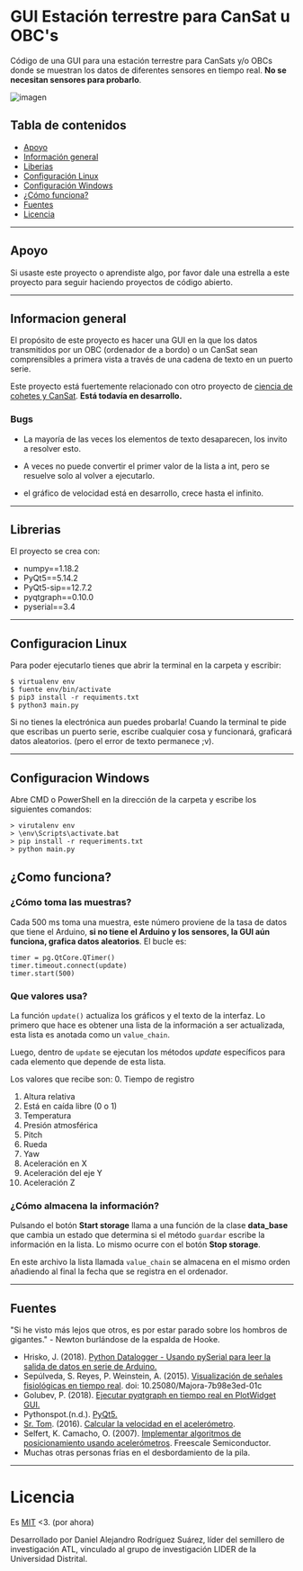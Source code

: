 # GUI Estación terrestre para CanSat u OBC's
Código de una GUI para una estación terrestre para CanSats y/o OBCs donde se muestran los datos de diferentes sensores en tiempo real. **No se necesitan sensores para probarlo**.

![imagen](https://i.imgur.com/zDY3DnY.gif)

## Tabla de contenidos
* [Apoyo](#apoyo)
* [Información general](#informacion-general)
* [Liberias](#librerias)
* [Configuración Linux](#configuracion-linux)
* [Configuración Windows](#configuracion-windows)
* [¿Cómo funciona?](#como-funciona)
* [Fuentes](#fuentes)
* [Licencia](#licencia)

___
## Apoyo
Si usaste este proyecto o aprendiste algo, por favor dale una estrella a este proyecto para seguir haciendo proyectos de código abierto.
___

## Informacion general
El propósito de este proyecto es hacer una GUI en la que los datos transmitidos por un OBC (ordenador de a bordo) o un CanSat sean comprensibles a primera vista a través de una cadena de texto en un puerto serie.

Este proyecto está fuertemente relacionado con
otro proyecto de [ciencia de cohetes y CanSat](https://github.com/el-NASA/POA). **Está todavía en desarrollo.**

### Bugs
* La mayoría de las veces los elementos de texto desaparecen, los invito a resolver esto.

* A veces no puede convertir el primer valor de la lista a int, pero se resuelve solo al volver a ejecutarlo.

* el gráfico de velocidad está en desarrollo, crece hasta el infinito.
___
## Librerias
El proyecto se crea con:
* numpy==1.18.2
* PyQt5==5.14.2
* PyQt5-sip==12.7.2
* pyqtgraph==0.10.0
* pyserial==3.4

___
## Configuracion Linux
Para poder ejecutarlo tienes que abrir la terminal en la carpeta y escribir:
```
$ virtualenv env
$ fuente env/bin/activate
$ pip3 install -r requiments.txt
$ python3 main.py
```
Si no tienes la electrónica aun puedes probarla! Cuando la terminal te pide que escribas un puerto serie, escribe cualquier cosa y funcionará, graficará datos aleatorios. (pero el error de texto permanece ;v).
___

## Configuracion Windows
Abre CMD o PowerShell en la dirección de la carpeta y escribe los siguientes comandos:
```
> virutalenv env
> \env\Scripts\activate.bat
> pip install -r requeriments.txt
> python main.py

```
## ¿Como funciona?
### ¿Cómo toma las muestras?
Cada 500 ms toma una muestra, este número proviene de la tasa de datos que tiene el Arduino, **si no tiene el Arduino y los sensores, la GUI aún funciona, grafica datos aleatorios**. El bucle es:
```
timer = pg.QtCore.QTimer()
timer.timeout.connect(update)
timer.start(500)
```

### Que valores usa?
La función `update()` actualiza los gráficos y el texto de la interfaz. Lo primero que hace es obtener una lista de la información a ser actualizada, esta lista es anotada como un `value_chain`.

Luego, dentro de `update` se ejecutan los métodos *update* específicos para cada elemento que depende de esta lista.

Los valores que recibe son:
0. Tiempo de registro
1. Altura relativa
2. Está en caída libre (0 o 1)
3. Temperatura
4. Presión atmosférica
5. Pitch
6. Rueda
7. Yaw
8. Aceleración en X
9. Aceleración del eje Y
10. Aceleración Z



### ¿Cómo almacena la información?
Pulsando el botón **Start storage** llama a una función de la clase **data_base** que cambia un estado que determina si el método `guardar` escribe la información en la lista. Lo mismo ocurre con el botón **Stop storage**.

En este archivo la lista llamada `value_chain` se almacena en el mismo orden añadiendo al final la fecha que se registra en el ordenador.

___
## Fuentes
"Si he visto más lejos que otros, es por estar parado sobre los hombros de gigantes." - Newton burlándose de la espalda de Hooke.
* Hrisko, J. (2018). [Python Datalogger - Usando pySerial para leer la salida de datos en serie de Arduino.](https://bit.ly/2wQvByM)
* Sepúlveda, S. Reyes, P. Weinstein, A. (2015). [Visualización de señales fisiológicas en tiempo real](https://bit.ly/2XIRzyw). doi: 10.25080/Majora-7b98e3ed-01c
* Golubev, P. (2018). [Ejecutar pyqtgraph en tiempo real en PlotWidget GUI.](https://bit.ly/2VeXSIv)
* Pythonspot.(n.d.). [PyQt5.](https://pythonspot.com/pyqt5/)
* [Sr. Tom](https://bit.ly/3amndEZ). (2016). [Calcular la velocidad en el acelerómetro](https://bit.ly/3acX3nP).
* Selfert, K. Camacho, O. (2007). [Implementar algoritmos de posicionamiento usando acelerómetros](https://bit.ly/2REEH8X). Freescale Semiconductor.
* Muchas otras personas frías en el desbordamiento de la pila.
___
# Licencia
Es [MIT](https://github.com/el-NASA/Estacion-Terrena/blob/master/LICENSE) <3. (por ahora)

Desarrollado por Daniel Alejandro Rodríguez Suárez, líder del semillero de investigación ATL, vinculado al grupo de investigación LIDER de la Universidad Distrital.
